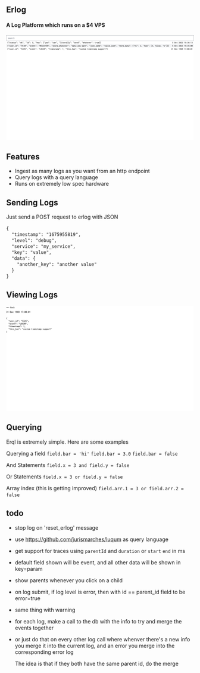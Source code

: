 ## Erlog

#### A Log Platform which runs on a $4 VPS

![img1](./assets/1.png)

## Features

- Ingest as many logs as you want from an http endpoint
- Query logs with a query language
- Runs on extremely low spec hardware

## Sending Logs

Just send a POST request to erlog with JSON

```
{
  "timestamp": "1675955819",
  "level": "debug",
  "service": "my_service",
  "key": "value",
  "data": {
    "another_key": "another value"
  }
}
```

## Viewing Logs

![img2](./assets/2.png)

## Querying

Erql is extremely simple. Here are some examples

Querying a field
`field.bar = 'hi'`
`field.bar = 3.0`
`field.bar = false`

And Statements
`field.x = 3 and field.y = false`

Or Statements
`field.x = 3 or field.y = false`

Array index (this is getting improved)
`field.arr.1 = 3 or field.arr.2 = false`

## todo

- stop log on 'reset_erlog' message
- use https://github.com/jurismarches/luqum as query language
- get support for traces using `parentId` and `duration` or `start` `end` in ms
- default field shown will be event, and all other data will be shown in key=param
- show parents whenever you click on a child
- on log submit, if log level is error, then with id == parent_id field to be error=true
- same thing with warning

- for each log, make a call to the db with the info to try and merge the events together
- or just do that on every other log call where whenver there's a new info you
  merge it into the current log, and an error you merge into the corresponding error log

  The idea is that if they both have the same parent id, do the merge
